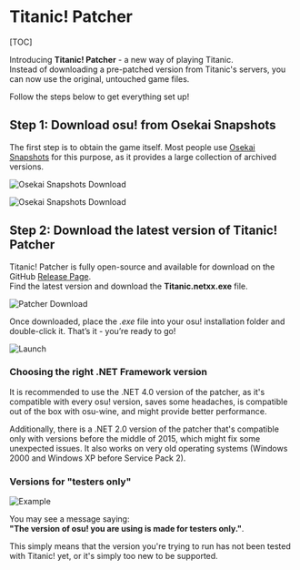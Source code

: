 # Titanic! Patcher

[TOC]

Introducing **Titanic! Patcher** - a new way of playing Titanic.  
Instead of downloading a pre-patched version from Titanic's servers, you can now use the original, untouched game files.

Follow the steps below to get everything set up!

## Step 1: Download osu! from Osekai Snapshots

The first step is to obtain the game itself.
Most people use [Osekai Snapshots](https://osekai.net/snapshots/) for this purpose, as it provides a large collection of archived versions.

![Osekai Snapshots Download](https://raw.githubusercontent.com/osuTitanic/wiki/refs/heads/main/wiki/Patcher/img/osekai.jpg)

![Osekai Snapshots Download](https://raw.githubusercontent.com/osuTitanic/wiki/refs/heads/main/wiki/Patcher/img/osu-folder.jpg)

## Step 2: Download the latest version of Titanic! Patcher

Titanic! Patcher is fully open-source and available for download on the GitHub [Release Page](https://github.com/osuTitanic/hook/releases).  
Find the latest version and download the **Titanic.netxx.exe** file.

![Patcher Download](https://raw.githubusercontent.com/osuTitanic/wiki/refs/heads/main/wiki/Patcher/img/titanic-patcher-download.jpg)

Once downloaded, place the *.exe* file into your osu! installation folder and double-click it. That’s it - you’re ready to go!

![Launch](https://raw.githubusercontent.com/osuTitanic/wiki/refs/heads/main/wiki/Patcher/img/titanic-patcher-launch.jpg)

### Choosing the right .NET Framework version

It is recommended to use the .NET 4.0 version of the patcher, as it's compatible with every osu! version, saves some headaches, is compatible out of the box with osu-wine, and might provide better performance.

Additionally, there is a .NET 2.0 version of the patcher that's compatible only with versions before the middle of 2015, which might fix some unexpected issues. It also works on very old operating systems (Windows 2000 and Windows XP before Service Pack 2).

### Versions for "testers only"

![Example](https://raw.githubusercontent.com/osuTitanic/wiki/refs/heads/main/wiki/Patcher/img/testers-only.jpg)

You may see a message saying:  
**"The version of osu! you are using is made for testers only."**.

This simply means that the version you're trying to run has not been tested with Titanic! yet, or it's simply too new to be supported.
